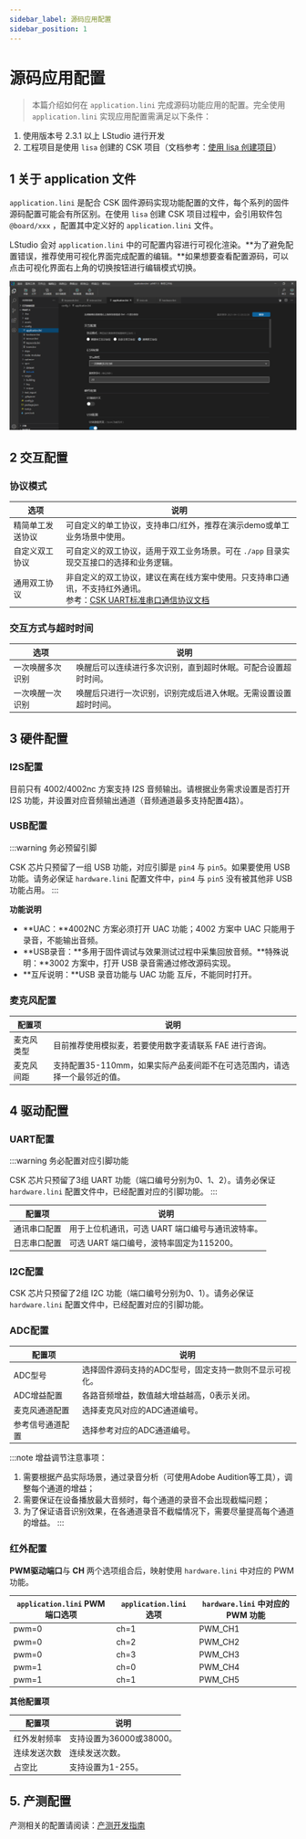 ```yaml
---
sidebar_label: 源码应用配置
sidebar_position: 1
---
```


# 源码应用配置

>本篇介绍如何在 `application.lini` 完成源码功能应用的配置。完全使用 `application.lini` 实现应用配置需满足以下条件：
1. 使用版本号 2.3.1 以上 LStudio 进行开发
2. 工程项目是使用 `lisa` 创建的 CSK 项目（文档参考：[使用 lisa 创建项目](/lisa_create)）


## 1 关于 application 文件

`application.lini` 是配合 CSK 固件源码实现功能配置的文件，每个系列的固件源码配置可能会有所区别。在使用 `lisa` 创建 CSK 项目过程中，会引用软件包 `@board/xxx` ，配置其中定义好的 `application.lini` 文件。

LStudio 会对 `application.lini` 中的可配置内容进行可视化渲染。**为了避免配置错误，推荐使用可视化界面完成配置的编辑。**如果想要查看配置源码，可以点击可视化界面右上角的切换按钮进行编辑模式切换。

![](./files/application_ui.png)


## 2 交互配置

### 协议模式

| 选项 |  说明 | 
| - | - |
| 精简单工发送协议 | 可自定义的单工协议，支持串口/红外，推荐在演示demo或单工业务场景中使用。 | 
| 自定义双工协议 | 可自定义的双工协议，适用于双工业务场景。可在 `./app` 目录实现交互接口的选择和业务逻辑。 | 
| 通用双工协议 | 非自定义的双工协议，建议在离在线方案中使用。只支持串口通讯，不支持红外通讯。<br/>参考：[CSK UART标准串口通信协议文档](/AIsolution/ESR/softwaredevelopment/Basic_development/public_uart_protocol) | 

### 交互方式与超时时间

| 选项 |  说明 | 
| - | - |
| 一次唤醒多次识别 | 唤醒后可以连续进行多次识别，直到超时休眠。可配合设置超时时间。 | 
| 一次唤醒一次识别 | 唤醒后只进行一次识别，识别完成后进入休眠。无需设置设置超时时间。 | 


## 3 硬件配置

### I2S配置

目前只有 4002/4002nc 方案支持 I2S 音频输出。请根据业务需求设置是否打开 I2S 功能，并设置对应音频输出通道（音频通道最多支持配置4路）。

### USB配置

:::warning 务必预留引脚

CSK 芯片只预留了一组 USB 功能，对应引脚是 `pin4` 与 `pin5`。如果要使用 USB 功能。请务必保证 `hardware.lini` 配置文件中，`pin4` 与 `pin5` 没有被其他非 USB 功能占用。
:::

**功能说明**

- **UAC：**4002NC 方案必须打开 UAC 功能；4002 方案中 UAC 只能用于录音，不能输出音频。
- **USB录音：**多用于固件调试与效果测试过程中采集回放音频。**特殊说明：**3002 方案中，打开 USB 录音需通过修改源码实现。
- **互斥说明：**USB 录音功能与 UAC 功能 互斥，不能同时打开。

### 麦克风配置

| 配置项 |  说明 | 
| - | - |
| 麦克风类型 | 目前推荐使用模拟麦，若要使用数字麦请联系 FAE 进行咨询。 | 
| 麦克风间距 | 支持配置35-110mm，如果实际产品麦间距不在可选范围内，请选择一个最邻近的值。 | 


## 4 驱动配置

### UART配置

:::warning 务必配置对应引脚功能

CSK 芯片只预留了3组 UART 功能（端口编号分别为0、1、2）。请务必保证 `hardware.lini` 配置文件中，已经配置对应的引脚功能。
:::

| 配置项 |  说明 | 
| - | - |
| 通讯串口配置 | 用于上位机通讯，可选 UART 端口编号与通讯波特率。 | 
| 日志串口配置 | 可选 UART 端口编号，波特率固定为115200。 | 



### I2C配置

CSK 芯片只预留了2组 I2C 功能（端口编号分别为0、1）。请务必保证 `hardware.lini` 配置文件中，已经配置对应的引脚功能。

### ADC配置

| 配置项 |  说明 | 
| - | - |
| ADC型号 | 选择固件源码支持的ADC型号，固定支持一款则不显示可视化。 | 
| ADC增益配置 | 各路音频增益，数值越大增益越高，0表示关闭。 | 
| 麦克风通道配置 | 选择麦克风对应的ADC通道编号。 | 
| 参考信号通道配置 | 选择参考对应的ADC通道编号。 | 

:::note 增益调节注意事项：
1. 需要根据产品实际场景，通过录音分析（可使用Adobe Audition等工具），调整每个通道的增益；
2. 需要保证在设备播放最大音频时，每个通道的录音不会出现截幅问题；
3. 为了保证语音识别效果，在各通道录音不截幅情况下，需要尽量提高每个通道的增益。
:::

### 红外配置

**PWM驱动端口**与 **CH** 两个选项组合后，映射使用 `hardware.lini` 中对应的 PWM 功能。

| `application.lini` PWM端口选项 |  `application.lini` 选项 | `hardware.lini` 中对应的 PWM 功能 |
| - | - |- |
| pwm=0 | ch=1 | PWM_CH1 |
| pwm=0 | ch=2 | PWM_CH2 |
| pwm=0 | ch=3 | PWM_CH3 |
| pwm=1 | ch=0 | PWM_CH4 |
| pwm=1 | ch=1 | PWM_CH5 |

**其他配置项**

| 配置项 |  说明 | 
| - | - |
| 红外发射频率 | 支持设置为36000或38000。 | 
| 连续发送次数 | 连续发送次数。 | 
| 占空比 | 支持设置为1-255。 | 

## 5. 产测配置

产测相关的配置请阅读：[产测开发指南](/AIsolution/ESR/softwaredevelopment/Advanced_development/factory_config)
